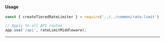 #### Usage

```javascript
const { createTieredRateLimiter } = require('../../common/rate-limit');

// Apply to all API routes
app.use('/api', rateLimitMiddleware);
```

---
